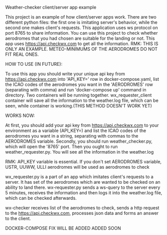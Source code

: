 Weather-checker client/server app example

This project is an example of how client/server apps work. 
There are two different python files: the first one is 
imitating server's behavior, while the second one makes 
client's requests. This application uses ws protocol on 
port 8765 to share information. You can use this project to
check whether aerodromes that you had
chosen are suitable for the landing or not. 
This app uses https://api.checkwx.com to get all the 
information.
RMK: THIS IS ONLY AN EXAMPLE. METEO-MINIMUMS OF THE
AERODROMES DO NOT FIT REAL ONES.

HOW TO USE (IN FUTURE):

To use this app you should write your unique api key 
from https://api.checkwx.com into 'API_KEY=' row in 
docker-compose.yaml, list the ICAO codes of the 
aerodromes you want in the 'AERODROMES' row
(separating with comma) and run 'docker-compose up' command 
in directory. Two containers will be running together. 
wx_requester_client container will save all the information 
to the weather.log file, which can be seen, while container
is working.(THIS METHOD DOESN'T WORK YET)

WORKS NOW: 

At first, you should add your api key from 
https://api.checkwx.com to your environment as a variable
(API_KEY=<your api key>) and list the ICAO codes of the 
aerodromes you want in a string, separating with commas to the 
AERODROMES variable. Secondly, you should run
weather_checker.py, which will open the '8765' port.
Then you ought to run weather_requester.py. You will see all the information in
the weather.log

RMK: API_KEY variable is essential. If you don't set AERODROMES
variable, USTR, UUWW, ULLI aerodromes will be used as aerodromes to check

wx_requester.py is a part of an app which imitates client's 
requests to a server. It has set of the aerodromes which are
wanted to be checked on an ability to land there.
wx-requester.py sends a ws-query to the server every 5 minutes,
receives the information and then logs it into the 
weather.log file, which can be checked afterwards. 

wx-checker receives list of the aerodromes to check, sends a http request
to the https://api.checkwx.com, processes json data and forms an answer
to the client.

DOCKER-COMPOSE FIX WILL BE ADDED ADDED SOON
